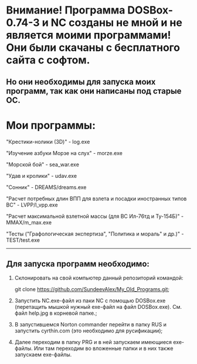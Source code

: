 # Внимание! Программа DOSBox-0.74-3 и NC созданы не мной и не является моими программами! Они были скачаны с бесплатного сайта с софтом. 
Но они необходимы для запуска моих программ, так как они написаны под старые ОС.
--------------------------------------------------------------
# Мои программы:
"Крестики-нолики (3D)" - log.exe

"Изучение азбуки Морзе на слух" - morze.exe

"Морской бой" - sea_war.exe

"Удав и кролики" - udav.exe

"Сонник" - DREAMS/dreams.exe

"Расчет потребных длин ВПП для взлета и посадки иностранных типов ВС" - LVPP/l_vpp.exe

"Расчет максимальной взлетной массы (для ВС Ил-76тд и Ту-154Б)" - MMAX/m_max.exe

"Тесты ("Графологическая экспертиза", "Политика и мораль" и др.)" - TEST/test.exe

--------------------------------------------------------------
## Для запуска программ необходимо:
1. Склонировать на свой компьютер данный репозиторий командой:
   
   git clone https://github.com/SundeevAlex/My_Old_Programs.git;
2. Запустить NC.exe-файл из паки NC с помощью DOSBox.exe (перетащить мышкой нужный exe-файл на файл DOSBox.exe). См. файл help.jpg в корневой папке.;
3. В запустившемся Norton commander перейти в папку RUS и запустить cyrthin.com (это необходимо для русификации);
4. Далее переходим в папку PRG и в ней запускаем имеющиеся exe-файлы. Или там переходим во вложенные папки и в них также запускаем exe-файлы.
